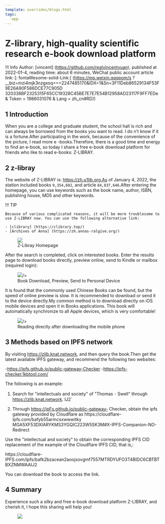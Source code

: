 ```yaml
---
template: overrides/blogs.html
tags:
  -app
---
```


# Z-library, high-quality scientific research e-book download platform

!!! Info
    Author: [vincent] (https://github.com/realvincentyuan), published at 2022-01-4, reading time: about 6 minutes, WeChat public account article link: [: fontaWesome-solid-Link:] (https://mp.weixin.qqqpom/s ?__biz=mzi4mjk3nzgxoq===2247485170&IDX=1&Sn=3F11Deb86529134F53F9E26A90F586DCE77C905D 320338BF2325315F65CC19328C45BE7E7E7E54B12958AD23117F9FF7EDe & Token = 1986031076 & Lang = zh_cn#RD))

## 1 Introduction

When you are a college and graduate student, the school hall is rich and can always be borrowed from the books you want to read. I do n’t know if it is a fortune.After participating in the work, because of the convenience of the picture, I read more e -books.Therefore, there is a good time and energy to find an e-book, so today I share a free e-book download platform for friends who like to read e-books: Z-LIBRAY.

## 2 z-libray

The website of Z-LIBRAY is: https://zh.u1lib.org.As of January 4, 2022, the station included books `9,354,602`, and article `84,837,646`.After entering the homepage, you can use keywords such as the book name, author, ISBN, publishing house, MD5 and other keywords.

!!! TIP

    Because of various complicated reasons, it will be more troublesome to use Z-LIBRAY now. You can use the following alternative link:
        
    - [clibrary] (https://clibrary.top/)
    - [Archives of Anna] (https://zh.annas-ralgive.org/)

<figure>
  <img src = "https://cdn.jsdelivr.net/gh/bullettech2021/pics/img/1_v/ Search list .png"/>
  <figcaption> Z-Libray Homepage </figcaption>
</Figure>

After the search is completed, click on interested books. Enter the results page to download books directly, preview online, send to Kindle or mailbox (required login):

<figure>
  <img src = "https://cdn.jsdelivr.net/gh/bullettech2021/pics/img/1_v/ Book download .png"/>/>
  <FIGCAPTION> Book Download, Preview, Send to Personal Device </figcaption>
</Figure>

It is found that the commonly used Chinese Books can be found, but the speed of online preview is slow. It is recommended to download or send it to the device directly.My common method is to download directly on iOS mobile devices and open it in Books applications. This book will automatically synchronize to all Apple devices, which is very comfortable!

<figure>
  <img src = "https://cdn.jsdelivr.net/Gh/bullettech2021/pics/img/1_v/ Read books .gif"/>/>
  <figcaption> Reading directly after downloading the mobile phone </figcaption>
</Figure>


## 3 Methods based on IPFS network

By visiting https://zlib.knat.network, and then query the book.Then get the latest available IPFS gateway, and recommend the following two websites:

-https://ipfs.github.io/public-gateway-Checker
-https://ipfs-checker.1kbtool.com/

The following is an example:

1. Search for "intellectuals and society" of "Thomas ･ Swell" through https://zlib.knat.network. IJ2`

2. Through https://ipFs.github.io/public-gateway- Checker, obtain the ipfs gateway provided by Cloudflare as https://cloudflare- Ipfs.com/bafyb55armcsxwwwitky MGA5XF53DXIARYKMS3YGQIC223W5SK3M#X-IPFS-Companion-NO-Redirect

Use the "intellectual and society" to obtain the corresponding IPFS CID replacement of the example of the Cloudflare IPFS CID, that is,:

https://cloudflare- IPFS.com/ipfs/bafk2bzacean2aoojxovgmf7557MTRDYUFO3T4BIDC6CBTBTBXZNMWAAIJ2

You can download the book to access the link.

## 4 Summary

Experience such a silky and free e-book download platform Z-LIBRAY, and cherish it, I hope this sharing will help you!

<figure>
  <img src = "httts://cdn.jsdelivr.net/gh/bullettech2021/pics/2021-6-14/1623639526512-1080p%20hd)%20tail .png" widt "widt" widt "widt h = "500 " />
</Figure>